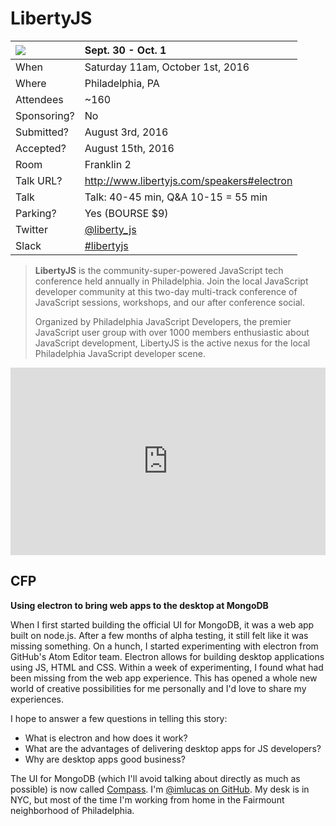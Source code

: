 # LibertyJS

| ![][libertyjs_img] | Sept. 30 - Oct. 1                          |
|:-------------------|:-------------------------------------------|
| When               | Saturday 11am, October 1st, 2016           |
| Where              | Philadelphia, PA                           |
| Attendees          | ~160                                       |
| Sponsoring?        | No                                         |
| Submitted?         | August 3rd, 2016                           |
| Accepted?          | August 15th, 2016                          |
| Room               | Franklin 2                                 |
| Talk URL?          | http://www.libertyjs.com/speakers#electron |
| Talk               | Talk: 40-45 min, Q&A 10-15 = 55 min        |
| Parking?           | Yes (BOURSE $9)                            |
| Twitter            | [@liberty_js][@liberty_js]                 |
| Slack              | [#libertyjs][libertyjs_slack]              |

> **LibertyJS** is the community-super-powered JavaScript tech conference held
> annually in Philadelphia. Join the local JavaScript developer community at
> this two-day multi-track conference of JavaScript sessions, workshops, and our
> after conference social.
>
> Organized by Philadelphia JavaScript Developers, the premier JavaScript user
> group with over 1000 members enthusiastic about JavaScript development,
> LibertyJS is the active nexus for the local Philadelphia JavaScript developer
> scene.

<!-- ## Venue

Chemical Heritage Foundation
315 Chestnut St
Philadelphia PA 19106, USA -->

<iframe src="https://www.google.com/maps/embed?pb=!1m18!1m12!1m3!1d3058.65848773101!2d-75.14863168496572!3d39.94902809187528!2m3!1f0!2f0!3f0!3m2!1i1024!2i768!4f13.1!3m3!1m2!1s0x89c6c884f0010fd7%3A0x9fdd2fbe5d2744d3!2sChemical+Heritage+Foundation!5e0!3m2!1sen!2sus!4v1475261955464" width="100%" height="300" frameborder="0" style="border:0" allowfullscreen></iframe>


## CFP

**Using electron to bring web apps to the desktop at MongoDB**

When I first started building the official UI for MongoDB, it was a web app
built on node.js. After a few months of alpha testing, it still felt like it was
missing something.  On a hunch, I started experimenting with electron from
GitHub's Atom Editor team.  Electron allows for building desktop applications
using JS, HTML and CSS. Within a week of experimenting, I found what had been
missing from the web app experience. This has opened a whole new world of
creative possibilities for me personally and I'd love to share my experiences.

I hope to answer a few questions in telling this story:
-  What is electron and how does it work?
-  What are the advantages of delivering desktop apps for JS developers?
-  Why are desktop apps good business?

The UI for MongoDB (which I'll avoid talking about directly as much as possible) is now called [Compass][compass]. I'm [@imlucas on GitHub][@imlucas]. My desk is in NYC, but most of the time I'm working from home in the Fairmount neighborhood of Philadelphia.

[compass]: https://www.mongodb.com/products/compass
[@imlucas]: https://github.com/imlucas
[speaker_details]: http://www.libertyjs.com/speakers#electron
[libertyjs_img]: https://pbs.twimg.com/profile_images/752953165222404096/rTgmmOn3_normal.jpg
[libertyjs_banner_img]: https://cdn.rawgit.com/LibertyJS/libertyjs.github.io/101e9569e43648563346d32e39d69a7cd848eb7c/app/images/LjsLogo-2016.png
[libertyjs_icon]: https://cdn.rawgit.com/LibertyJS/libertyjs.github.io/101e9569e43648563346d32e39d69a7cd848eb7c/app/icons/apple-icon.png
[@liberty_js]: https://twitter.com/liberty_js
[avatar_img]: https://static1.squarespace.com/static/56e9dbc8746fb9ce78590c72/t/57b749c1f7e0abfaa6f0f79c/1471629761867/K4E4stdS.jpg?format=300w
[libertyjs_slack]: https://libertyjs.slack.com/
